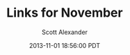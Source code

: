 ---
layout: podcast
title: "Links for November"
author: Scott Alexander
description: https://slatestarcodex.com/2013/11/01/links-for-november/
date: 2013-11-01 18:56:00 PDT
length: 1348326
duration: 337
guid: links-for-november
---